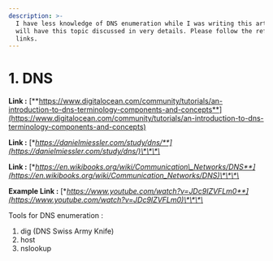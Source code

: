 ```yaml
---
description: >-
  I have less knowledge of DNS enumeration while I was writing this article. I
  will have this topic discussed in very details. Please follow the reference
  links.
---
```


# 1. DNS

**Link :** [**https://www.digitalocean.com/community/tutorials/an-introduction-to-dns-terminology-components-and-concepts**](https://www.digitalocean.com/community/tutorials/an-introduction-to-dns-terminology-components-and-concepts)

**Link :** [**https://danielmiessler.com/study/dns/**](https://danielmiessler.com/study/dns/)\*\*\*\*

**Link :** [**https://en.wikibooks.org/wiki/Communication\_Networks/DNS**](https://en.wikibooks.org/wiki/Communication_Networks/DNS)\*\*\*\*

**Example Link :** [**https://www.youtube.com/watch?v=JDc9IZVFLm0**](https://www.youtube.com/watch?v=JDc9IZVFLm0)\*\*\*\*

Tools for DNS enumeration :

1. dig \(DNS Swiss Army Knife\)
2. host
3. nslookup

